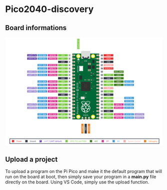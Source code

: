 # Pico2040-discovery

## Board informations 

![](_img/Pico-R3-Pinout.png)


## Upload a project 
To upload a program on the Pi Pico and make it the default program that will run on the board at boot, then simply save your program in a **main.py** file directly on the board.
Using VS Code, simply use the upload function.

